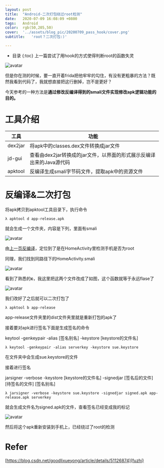 ```yaml
---
layout:	post
title:	"Android-二次打包绕过root检测"
date:	2020-07-09 16:08:09 +0800
tags:	Android
color:	rgb(50,205,50)
cover:	'../assets/blog_pic/20200709_pass_hook/cover.png'
subtitle:	'root？二次打包:)'

---
```


* 目录
{:toc}
上一篇尝试了用hook的方式使得判断root的函数失灵

![avatar](../../assets/blog_pic/20200708_hookroot/root.png)

但是你在测的时候，要一直开着frida把他牢牢的勾住，有没有更粗暴的方法？既然我看到代码了，我就想直接把这行删掉，岂不是更好？

今天参考的一种方法是**通过修改反编译得到的smali文件实现修改apk逻辑功能的目的。**

# 工具介绍

| 工具    | 功能                                                         |
| ------- | ------------------------------------------------------------ |
| dex2jar | 将apk中的classes.dex文件转换成jar文件                        |
| jd-gui  | 查看由dex2jar转换成的jar文件，以界面的形式展示反编译出来的Java源代码 |
| apktool | 反编译生成smali字节码文件，提取apk中的资源文件               |



# 反编译&二次打包

将apk拷贝到apktool工具目录下，执行命令

```
λ apktool d app-release.apk
```

就会生成一个文件夹，内容是下列，里面有smali

![avatar](../../assets/blog_pic/20200709_pass_hook/apktool.png)

由[上一页反编译](https://sueisok.github.io/blog/hookroot/#絮絮叨叨如何反编译)，定位到了是在HomeActivity里检测手机是否为root

同理，我们找到同路径下的HomeActivity.smali

![avatar](../../assets/blog_pic/20200709_pass_hook/smali.png)

看到了熟悉的**c**，我这里把这两个文件改成了如图，这个函数就等于永远flase了

![avatar](../../assets/blog_pic/20200709_pass_hook/web.png)

我们改好了之后就可以二次打包了

```
λ apktool b app-release
```

app-release文件夹里的dist文件夹里就是重新打包的apk了

接着要对apk进行签名下面是生成签名的命令

keytool -genkeypair  -alias [签名别名] -keystore [keystore的文件名]

```
λ keytool -genkeypair -alias serverkey -keystore sue.keystore
```

在文件夹中会生成sue.keystore的文件

接着进行签名

jarsigner -verbose -keystore [keystore的文件名] -signedjar [签名后的文件] [待签名的文件] [签名别名]

```
λ jarsigner -verbose -keystore sue.keystore -signedjar signed.apk app-release.apk serverkey
```

就会生成文件名为signed.apk的文件，查看签名已经变成我的标记

![avatar](../../assets/blog_pic/20200709_pass_hook/sue.png)

然后将这个apk重新安装到手机上，已经绕过了root的检测



# Refer

[https://blog.csdn.net/goodlixueyong/article/details/51126874](fuzhi)

